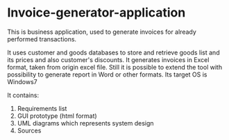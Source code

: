 # Invoice-generator-application
This is business application, used to generate invoices for already performed transactions.

It uses customer and goods databases to store and retrieve goods list and its prices and also customer's discounts.
It generates invoices in Excel format, taken from origin excel file.
Still it is possible to extend the tool with possibility to generate report in Word or other formats.
Its target OS is Windows7

It contains:
1) Requirements list
2) GUI prototype (html format)
3) UML diagrams which represents system design
4) Sources
